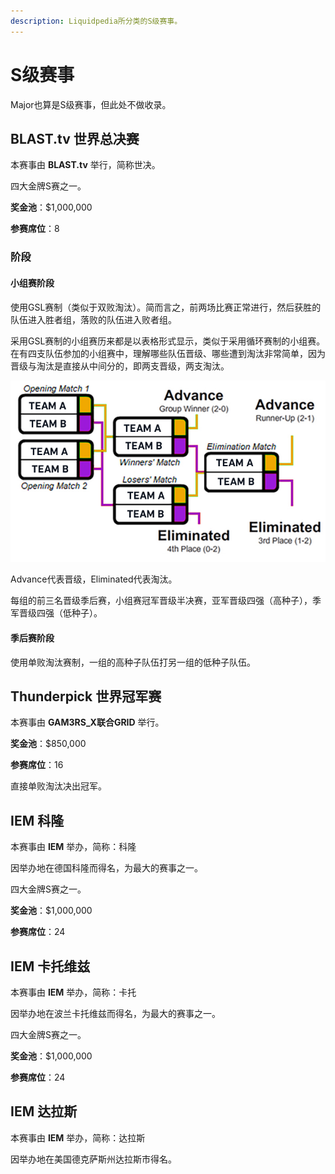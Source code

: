 ```yaml
---
description: Liquidpedia所分类的S级赛事。
---
```


# S级赛事

Major也算是S级赛事，但此处不做收录。

## BLAST.tv 世界总决赛

本赛事由 **BLAST.tv** 举行，简称世决。

四大金牌S赛之一。

**奖金池**：$1,000,000

**参赛席位**：8

### 阶段

#### 小组赛阶段

使用GSL赛制（类似于双败淘汰）。简而言之，前两场比赛正常进行，然后获胜的队伍进入胜者组，落败的队伍进入败者组。

采用GSL赛制的小组赛历来都是以表格形式显示，类似于采用循环赛制的小组赛。在有四支队伍参加的小组赛中，理解哪些队伍晋级、哪些遭到淘汰非常简单，因为晋级与淘汰是直接从中间分的，即两支晋级，两支淘汰。

![如图所示](image.png)

Advance代表晋级，Eliminated代表淘汰。

每组的前三名晋级季后赛，小组赛冠军晋级半决赛，亚军晋级四强（高种子），季军晋级四强（低种子）。

#### 季后赛阶段

使用单败淘汰赛制，一组的高种子队伍打另一组的低种子队伍。

## Thunderpick 世界冠军赛

本赛事由 **GAM3RS_X联合GRID** 举行。

**奖金池**：$850,000

**参赛席位**：16

直接单败淘汰决出冠军。

## IEM 科隆

本赛事由 **IEM** 举办，简称：科隆

因举办地在德国科隆而得名，为最大的赛事之一。

四大金牌S赛之一。

**奖金池**：$1,000,000

**参赛席位**：24

## IEM 卡托维兹

本赛事由 **IEM** 举办，简称：卡托

因举办地在波兰卡托维兹而得名，为最大的赛事之一。

四大金牌S赛之一。

**奖金池**：$1,000,000

**参赛席位**：24

## IEM 达拉斯

本赛事由 **IEM** 举办，简称：达拉斯

因举办地在美国德克萨斯州达拉斯市得名。

